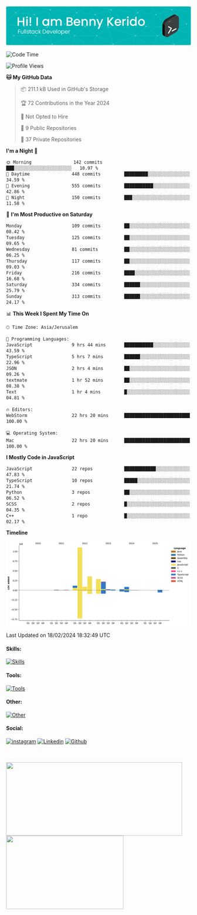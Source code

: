 ![Header](./header.png)


<!--START_SECTION:waka-->
![Code Time](http://img.shields.io/badge/Code%20Time-469%20hrs%2041%20mins-blue)

![Profile Views](http://img.shields.io/badge/Profile%20Views-0-blue)

**🐱 My GitHub Data** 

> 📦 211.1 kB Used in GitHub's Storage 
 > 
> 🏆 72 Contributions in the Year 2024
 > 
> 🚫 Not Opted to Hire
 > 
> 📜 9 Public Repositories 
 > 
> 🔑 37 Private Repositories 
 > 
**I'm a Night 🦉** 

```text
🌞 Morning                142 commits         ███░░░░░░░░░░░░░░░░░░░░░░   10.97 % 
🌆 Daytime                448 commits         █████████░░░░░░░░░░░░░░░░   34.59 % 
🌃 Evening                555 commits         ███████████░░░░░░░░░░░░░░   42.86 % 
🌙 Night                  150 commits         ███░░░░░░░░░░░░░░░░░░░░░░   11.58 % 
```
📅 **I'm Most Productive on Saturday** 

```text
Monday                   109 commits         ██░░░░░░░░░░░░░░░░░░░░░░░   08.42 % 
Tuesday                  125 commits         ██░░░░░░░░░░░░░░░░░░░░░░░   09.65 % 
Wednesday                81 commits          ██░░░░░░░░░░░░░░░░░░░░░░░   06.25 % 
Thursday                 117 commits         ██░░░░░░░░░░░░░░░░░░░░░░░   09.03 % 
Friday                   216 commits         ████░░░░░░░░░░░░░░░░░░░░░   16.68 % 
Saturday                 334 commits         ██████░░░░░░░░░░░░░░░░░░░   25.79 % 
Sunday                   313 commits         ██████░░░░░░░░░░░░░░░░░░░   24.17 % 
```


📊 **This Week I Spent My Time On** 

```text
🕑︎ Time Zone: Asia/Jerusalem

💬 Programming Languages: 
JavaScript               9 hrs 44 mins       ███████████░░░░░░░░░░░░░░   43.59 % 
TypeScript               5 hrs 7 mins        ██████░░░░░░░░░░░░░░░░░░░   22.96 % 
JSON                     2 hrs 4 mins        ██░░░░░░░░░░░░░░░░░░░░░░░   09.26 % 
textmate                 1 hr 52 mins        ██░░░░░░░░░░░░░░░░░░░░░░░   08.38 % 
Text                     1 hr 4 mins         █░░░░░░░░░░░░░░░░░░░░░░░░   04.81 % 

🔥 Editors: 
WebStorm                 22 hrs 20 mins      █████████████████████████   100.00 % 

💻 Operating System: 
Mac                      22 hrs 20 mins      █████████████████████████   100.00 % 
```

**I Mostly Code in JavaScript** 

```text
JavaScript               22 repos            ████████████░░░░░░░░░░░░░   47.83 % 
TypeScript               10 repos            █████░░░░░░░░░░░░░░░░░░░░   21.74 % 
Python                   3 repos             ██░░░░░░░░░░░░░░░░░░░░░░░   06.52 % 
SCSS                     2 repos             █░░░░░░░░░░░░░░░░░░░░░░░░   04.35 % 
C++                      1 repo              █░░░░░░░░░░░░░░░░░░░░░░░░   02.17 % 
```



**Timeline**

![Lines of Code chart](https://raw.githubusercontent.com/bennykerido/bennykerido/main/assets/bar_graph.png)


 Last Updated on 18/02/2024 18:32:49 UTC
<!--END_SECTION:waka-->
#### Skills:
[![Skills](https://skillicons.dev/icons?i=js,ts,html,css,py&perline=5&theme=dark)](https://skillicons.dev)

#### Tools:
[![Tools](https://skillicons.dev/icons?i=react,nextjs,redux,nestjs,nodejs,express,sass,jquery&perline=5&theme=dark)](https://skillicons.dev)

#### Other:
[![Other](https://skillicons.dev/icons?i=bun,git,firebase,idea,postman,netlify,mongodb,materialui,figma,docker,eclipse,ps,ai,xd&perline=5&theme=dark)](https://skillicons.dev)

#### Social:
[![instagram](https://skillicons.dev/icons?i=instagram&perline=5&theme=dark)](https://www.instagram.com/bennykerido)
[![Linkedin](https://skillicons.dev/icons?i=linkedin&perline=5&theme=dark)](https://www.linkedin.com/in/bennykerido)
[![Github](https://skillicons.dev/icons?i=github&perline=5&theme=dark)](https://www.github.com/bennykerido)

<br/>
<br/>

<a href="https://github.com/bennykerido">
  <img height=200 width=480 align="center" src="https://github-readme-stats.vercel.app/api?username=bennykerido&hide=prs,contribs&show_icons=true&card_width=320" />
</a>
<a href="https://github.com/bennykerido">
  <img height=200 width=320 align="center" src="https://github-readme-stats.vercel.app/api/top-langs/?username=bennykerido&layout=compact&card_width=320" />
</a>

